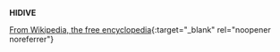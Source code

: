 <!-- markdownlint-disable MD041-->
**HIDIVE**<br>

[From Wikipedia, the free encyclopedia](https://www.wikiwand.com/en/HIDIVE){:target="\_blank" rel="noopener noreferrer"}
<!-- markdownlint-enable MD041-->
